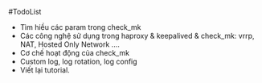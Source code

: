 #TodoList

* Tìm hiều các param trong check_mk
* Các công nghệ sử dụng trong haproxy & keepalived & check_mk: vrrp, NAT, Hosted Only Network ....
* Cơ chế hoạt động của check_mk 
* Custom log, log rotation, log config
* Viết lại tutorial. 